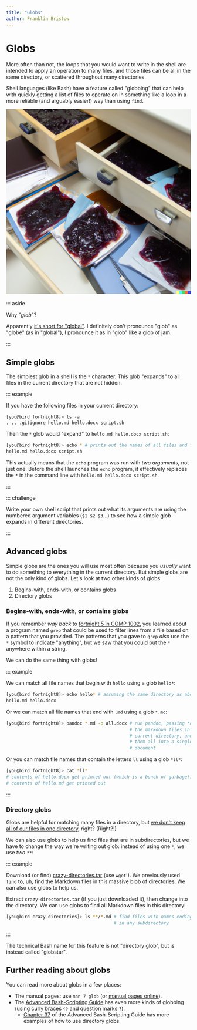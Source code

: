 ```yaml
---
title: "Globs"
author: Franklin Bristow
---
```


Globs
=====

More often than not, the loops that you would want to write in the shell are
intended to apply an operation to many files, and those files can be all in the
same directory, or scattered throughout many directories.

Shell languages (like Bash) have a feature called "globbing" that can help with
quickly getting a list of files to operate on in something like a loop in a
more reliable (and arguably easier!) way than using `find`.

![Files covered in globs of jam. (Prompt: "a desk drawer with many files, all covered in blueberry jam")](globs.png)

::: aside

Why "*glob*"?

Apparently [it's short for "global"]. I definitely don't pronounce "glob" as 
"globe" (as in "global"), I pronounce it as in "glob" like a glob of jam.

[it's short for "global"]: https://en.wikipedia.org/wiki/Glob_(programming)#Origin

:::

Simple globs
------------

The simplest glob in a shell is the `*` character. This glob "expands" to all
files in the current directory that are not hidden.

::: example

If you have the following files in your current directory:

```
[you@bird fortnight8]> ls -a
. .. .gitignore hello.md hello.docx script.sh
```

Then the `*` glob would "expand" to `hello.md hello.docx script.sh`:

```bash
[you@bird fortnight8]> echo * # prints out the names of all files and folders in this directory
hello.md hello.docx script.sh
```

This actually means that the `echo` program was run with *two arguments*, not
just one. Before the shell launches the `echo` program, it effectively replaces
the `*` in the command line with `hello.md hello.docx script.sh`.

:::

::: challenge

Write your own shell script that prints out what its arguments are using the 
numbered argument variables (`$1 $2 $3`...) to see how a simple glob expands
in different directories.

:::

Advanced globs
--------------

Simple globs are the ones you will use most often because you *usually* want to
do something to everything in the current directory. But simple globs are not
the only kind of globs. Let's look at two other kinds of globs: 

1. Begins-with, ends-with, or contains globs
2. Directory globs

### Begins-with, ends-with, or contains globs

If you remember *way back* to [fortnight 5 in COMP 1002], you learned about a 
program named `grep` that could be used to filter lines from a file based on a
pattern that you provided. The patterns that you gave to `grep` *also* use the 
`*` symbol to indicate "anything", but we saw that you could put the `*`
anywhere within a string.

We can do the same thing with globs!

::: example

We can match all file names that begin with `hello` using a glob `hello*`:

```bash
[you@bird fortnight8]> echo hello* # assuming the same directory as above
hello.md hello.docx
```

Or we can match all file names that end with `.md` using a glob `*.md`:

```bash
[you@bird fortnight8]> pandoc *.md -o all.docx # run pandoc, passing *all* of
                                               # the markdown files in the 
                                               # current directory, and convert
                                               # them all into a single Word
                                               # document
```

Or you can match file names that contain the letters `ll` using a glob `*ll*`:

```bash
[you@bird fortnight8]> cat *ll*
# contents of hello.docx get printed out (which is a bunch of garbage!)
# contents of hello.md get printed out
```

:::

[fortnight 5 in COMP 1002]: https://university-of-manitoba-computer-science.github.io/tools-n-techniques/topic05/topic-3.html

### Directory globs

Globs are helpful for matching many files in a directory, but [we don't keep all
of our files in one directory], right? (Right?!)

We can also use globs to help us find files that are in subdirectories, but we 
have to change the way we're writing out glob: instead of using one `*`, we use
*two* `**`:

::: example

Download (or find) [crazy-directories.tar] (use `wget`!). We previously used
`find` to, uh, find the Markdown files in this massive blob of directories. We
can also use globs to help us.

Extract `crazy-directories.tar` (if you just downloaded it), then change into
the directory. We can use globs to find all Markdown files in this directory:

```bash
[you@bird crazy-directories]> ls **/*.md # find files with names ending with .md
                                         # in any subdirectory
```

[crazy-directories.tar]: https://university-of-manitoba-computer-science.github.io/tools-n-techniques/topic05/crazy-directories.tar

:::

The technical Bash name for this feature is not "directory glob", but is instead
called "globstar".

[we don't keep all of our files in one directory]: https://university-of-manitoba-computer-science.github.io/tools-n-techniques/topic01/topic-5.html

Further reading about globs
---------------------------

You can read more about globs in a few places:

* The manual pages: use `man 7 glob` (or [manual pages online]).
* The [Advanced Bash-Scripting Guide] has even more kinds of globbing (using 
  curly braces `{}` and question marks `?`).
    * [Chapter 37] of the Advanced Bash-Scripting Guide has more examples of how
      to use directory globs.

[manual pages online]: https://www.man7.org/linux/man-pages/man7/glob.7.html
[Advanced Bash-Scripting Guide]: https://tldp.org/LDP/abs/html/globbingref.html
[Chapter 37]: https://tldp.org/LDP/abs/html/bashver4.html#GLOBSTARREF
